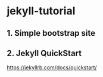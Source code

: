 # jekyll-tutorial
## 1. Simple bootstrap site
## 2. Jekyll QuickStart
https://jekyllrb.com/docs/quickstart/
